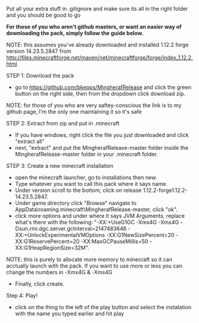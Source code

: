 Put all your extra stuff in .gitignore and make sure its all in the right folder and you should be good to go

**For those of you who aren't github masters, or want an easier way of downloading the pack, simply follow the guide below.**

NOTE: this assumes you've already downloaded and installed 1.12.2 forge version 14.23.5.2847 from http://files.minecraftforge.net/maven/net/minecraftforge/forge/index_1.12.2.html

STEP 1: Download the pack
  
- go to https://github.com/bkepps/MingherafRelease and click the green button on the right side, then from the dropdown click download zip.   

NOTE: for those of you who are very saftey-conscious the link is to my github page, I'm the only one maintaining it so it's safe
	
	
STEP 2: Extract from zip and put in .minecraft
	
- If you have windows, right click the file you just downloaded and click "extract all" 
- next, "extract" and put the MingherafRelease-master folder inside the MingherafRelease-master folder in your .minecraft folder.
	
	
STEP 3: Create a new minecraft installation
	
- open the minecraft launcher, go to installations then new. 
- Type whatever you want to call this pack where it says name. 
- Under version scroll to the bottom, click on release 1.12.2-forge1.12.2-14.23.5.2847. 
- Under game directory click "Browse" navigate to AppData\roaming\.minecraft\MingherafRelease-master, click "ok".
- click more options and under where it says JVM Arguments, replace what's there with the following: 
	"-XX:+UseG1GC -Xmx4G -Xms4G -Dsun.rmi.dgc.server.gcInterval=2147483646 -XX:+UnlockExperimentalVMOptions -XX:G1NewSizePercent=20 -XX:G1ReservePercent=20 -XX:MaxGCPauseMillis=50 -XX:G1HeapRegionSize=32M".

NOTE: this is purely to allocate more memory to minecraft so it can acctually launch with the pack. If you want to use more or less you can change the numbers in -Xmx4G & -Xms4G

- Finally, click create.


Step 4: Play!

- click on the thing to the left of the play button and select the instalation with the name you typed earlier and hit play
